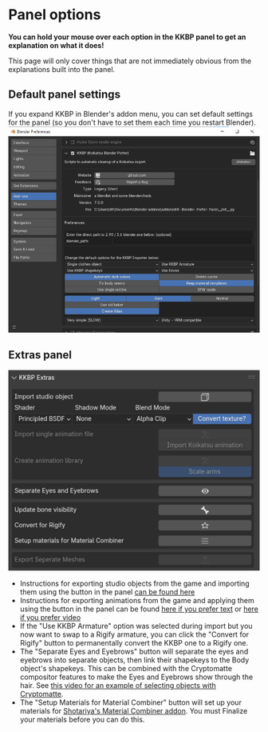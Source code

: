 # Panel options

**You can hold your mouse over each option in the KKBP panel to get an explanation on what it does!**  

This page will only cover things that are not immediately obvious from the explanations built into the panel.

## Default panel settings
If you expand KKBP in Blender's addon menu, you can set default settings for the panel (so you don't have to set them each time you restart Blender).  
![image](https://raw.githubusercontent.com/FlailingFog/flailingfog.github.io/master/assets/images/panel1.png)

## Extras panel

![image](https://raw.githubusercontent.com/FlailingFog/flailingfog.github.io/master/assets/images/panel2.png)

* Instructions for exporting studio objects from the game and importing them using the button in the panel [can be found here](https://www.youtube.com/watch?v=PeryYTsAN6E)
* Instructions for exporting animations from the game and applying them using the button in the panel can be found [here if you prefer text](https://github.com/FlailingFog/KK-Blender-Porter-Pack/blob/master/extras/animationlibrary/createanimationlibrary.py) or [here if you prefer video](https://www.youtube.com/watch?v=Ezsy6kwgBE0)
* If the "Use KKBP Armature" option was selected during import but you now want to swap to a Rigify armature, you can click the "Convert for Rigify" button to permanentally convert the KKBP one to a Rigify one.
* The "Separate Eyes and Eyebrows" button will separate the eyes and eyebrows into separate objects, then link their shapekeys to the Body object's shapekeys. This can be combined with the Cryptomatte compositor features to make the Eyes and Eyebrows show through the hair. See [this video for an example of selecting objects with Cryptomatte](https://www.youtube.com/watch?v=3UR4eXxMlsU).
* The "Setup Materials for Material Combiner" button will set up your materials for [Shotariya's Material Combiner addon](https://github.com/Grim-es/material-combiner-addon). You must Finalize your materials before you can do this.
